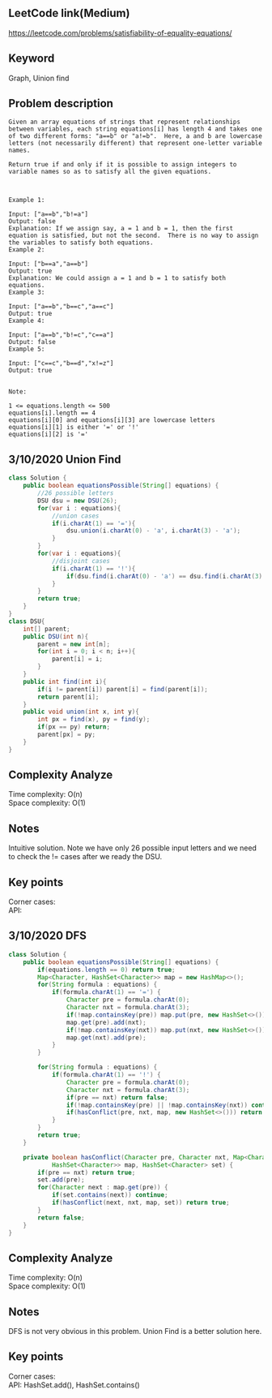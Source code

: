 ## LeetCode link(Medium)
https://leetcode.com/problems/satisfiability-of-equality-equations/

## Keyword
Graph, Uinion find

## Problem description
```
Given an array equations of strings that represent relationships between variables, each string equations[i] has length 4 and takes one of two different forms: "a==b" or "a!=b".  Here, a and b are lowercase letters (not necessarily different) that represent one-letter variable names.

Return true if and only if it is possible to assign integers to variable names so as to satisfy all the given equations.

 

Example 1:

Input: ["a==b","b!=a"]
Output: false
Explanation: If we assign say, a = 1 and b = 1, then the first equation is satisfied, but not the second.  There is no way to assign the variables to satisfy both equations.
Example 2:

Input: ["b==a","a==b"]
Output: true
Explanation: We could assign a = 1 and b = 1 to satisfy both equations.
Example 3:

Input: ["a==b","b==c","a==c"]
Output: true
Example 4:

Input: ["a==b","b!=c","c==a"]
Output: false
Example 5:

Input: ["c==c","b==d","x!=z"]
Output: true
 

Note:

1 <= equations.length <= 500
equations[i].length == 4
equations[i][0] and equations[i][3] are lowercase letters
equations[i][1] is either '=' or '!'
equations[i][2] is '='
```

## 3/10/2020 Union Find

```java
class Solution {
    public boolean equationsPossible(String[] equations) {
        //26 possible letters
        DSU dsu = new DSU(26);
        for(var i : equations){
            //union cases
            if(i.charAt(1) == '='){
                dsu.union(i.charAt(0) - 'a', i.charAt(3) - 'a');
            }
        }
        for(var i : equations){
            //disjoint cases
            if(i.charAt(1) == '!'){
                if(dsu.find(i.charAt(0) - 'a') == dsu.find(i.charAt(3) - 'a')) return false;
            }
        }
        return true;
    }
}
class DSU{
    int[] parent;
    public DSU(int n){
        parent = new int[n];
        for(int i = 0; i < n; i++){
            parent[i] = i;
        }
    }
    public int find(int i){
        if(i != parent[i]) parent[i] = find(parent[i]);
        return parent[i];
    }
    public void union(int x, int y){
        int px = find(x), py = find(y);
        if(px == py) return;
        parent[px] = py;
    }
}

```

## Complexity Analyze
Time complexity: O(n)\
Space complexity: O(1)

## Notes
Intuitive solution. Note we have only 26 possible input letters and we need to check the != cases after we ready the DSU.

## Key points
Corner cases: \
API: 

## 3/10/2020 DFS

```java
class Solution {
    public boolean equationsPossible(String[] equations) {
        if(equations.length == 0) return true;
        Map<Character, HashSet<Character>> map = new HashMap<>();
        for(String formula : equations) {
            if(formula.charAt(1) == '=') {
                Character pre = formula.charAt(0);
                Character nxt = formula.charAt(3);
                if(!map.containsKey(pre)) map.put(pre, new HashSet<>());
                map.get(pre).add(nxt);
                if(!map.containsKey(nxt)) map.put(nxt, new HashSet<>());
                map.get(nxt).add(pre);
            }
        }

        for(String formula : equations) {
            if(formula.charAt(1) == '!') {
                Character pre = formula.charAt(0);
                Character nxt = formula.charAt(3);
                if(pre == nxt) return false;
                if(!map.containsKey(pre) || !map.containsKey(nxt)) continue;
                if(hasConflict(pre, nxt, map, new HashSet<>())) return false;
            }
        }
        return true;
    }

    private boolean hasConflict(Character pre, Character nxt, Map<Character,
            HashSet<Character>> map, HashSet<Character> set) {
        if(pre == nxt) return true;
        set.add(pre);
        for(Character next : map.get(pre)) {
            if(set.contains(next)) continue;
            if(hasConflict(next, nxt, map, set)) return true;
        }
        return false;
    }
}
```

## Complexity Analyze
Time complexity: O(n) \
Space complexity: O(1)

## Notes
DFS is not very obvious in this problem. Union Find is a better solution here.

## Key points
Corner cases: \
API: HashSet.add(), HashSet.contains()